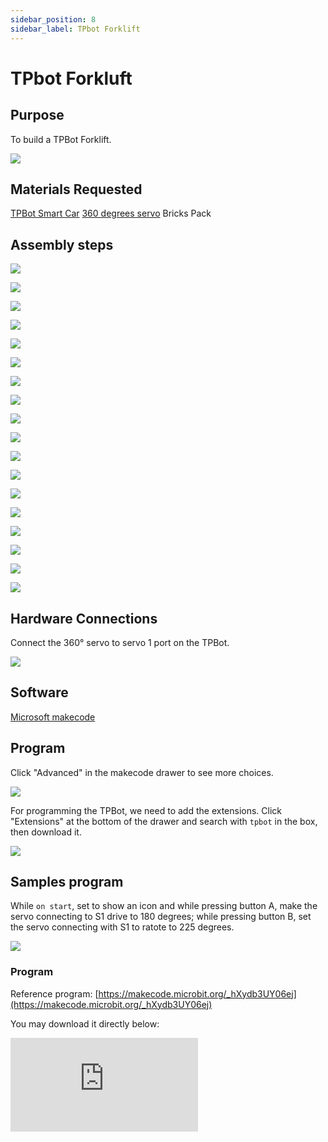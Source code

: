 ```yaml
---
sidebar_position: 8
sidebar_label: TPbot Forklift
---
```


# TPbot Forkluft 

## Purpose

To build a TPBot Forklift. 


![](./images/tpbot-brick-expansion-case-08-01.png)

## Materials Requested


[TPBot Smart Car](https://www.elecfreaks.com/tpbot.html)
[360 degrees servo](https://www.elecfreaks.com/geekservo-2kg-360-degrees-compatible-with-lego.html)
Bricks Pack



## Assembly steps

![](./images/tpbot-brick-expansion-step-08-01.png)

![](./images/tpbot-brick-expansion-step-08-02.png)

![](./images/tpbot-brick-expansion-step-08-03.png)

![](./images/tpbot-brick-expansion-step-08-04.png)

![](./images/tpbot-brick-expansion-step-08-05.png)

![](./images/tpbot-brick-expansion-step-08-06.png)

![](./images/tpbot-brick-expansion-step-08-07.png)

![](./images/tpbot-brick-expansion-step-08-08.png)

![](./images/tpbot-brick-expansion-step-08-09.png)

![](./images/tpbot-brick-expansion-step-08-10.png)

![](./images/tpbot-brick-expansion-step-08-11.png)

![](./images/tpbot-brick-expansion-step-08-12.png)

![](./images/tpbot-brick-expansion-step-08-13.png)

![](./images/tpbot-brick-expansion-step-08-14.png)

![](./images/tpbot-brick-expansion-step-08-15.png)

![](./images/tpbot-brick-expansion-step-08-16.png)

![](./images/tpbot-brick-expansion-step-08-17.png)

![](./images/tpbot-brick-expansion-step-08-18.png)


## Hardware Connections

Connect the 360° servo to servo 1 port on the TPBot.

![](./images/tpbot-brick-expansion-case-01-02.png)


## Software

[Microsoft makecode](https://makecode.microbit.org/#)


## Program



Click "Advanced" in the makecode drawer to see more choices. 

![](./images/tpbot-brick-expansion-case-01-03.png)

For programming the TPBot, we need to add the extensions. Click "Extensions" at the bottom of the drawer and search with `tpbot` in the box, then download it. 

![](./images/tpbot-brick-expansion-case-01-04.png)


## Samples program

While `on start`, set to show an icon and while pressing button A,  make the servo connecting to S1 drive to 180 degrees; while pressing button B, set the servo connecting with S1 to ratote to 225 degrees. 

![](./images/tpbot-brick-expansion-case-08-05.png)


### Program

Reference program: [https://makecode.microbit.org/_hXydb3UY06ej](https://makecode.microbit.org/_hXydb3UY06ej)

You may download it directly below:

<div
    style={{
        position: 'relative',
        paddingBottom: '60%',
        overflow: 'hidden',
    }}
>
    <iframe
        src="https://makecode.microbit.org/_hXydb3UY06ej"
        frameborder="0"
        sandbox="allow-popups allow-forms allow-scripts allow-same-origin"
        style={{
            position: 'absolute',
            width: '100%',
            height: '100%',
        }}
    />
</div>

## Conclusion


While pressing button A, it puts down the forklift; while pressing button B, it raises up. 
